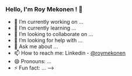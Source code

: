 ### Hello, I'm Roy Mekonen ! 👋

- 🔭 I’m currently working on ...
- 🌱 I’m currently learning ...
- 👯 I’m looking to collaborate on ...
- 🤔 I’m looking for help with ...
- 💬 Ask me about ...
- 📫 How to reach me: Linkedin - [@roymekonen](https://www.linkedin.com/in/roy-mekonen-8b0620228/)
- 😄 Pronouns: ...
- ⚡ Fun fact: ...
-->
